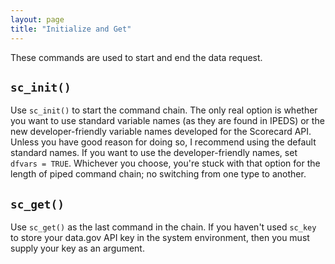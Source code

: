 ```yaml
---
layout: page
title: "Initialize and Get"
---
```


These commands are used to start and end the data request.

## `sc_init()`

Use `sc_init()` to start the command chain. The only real option is whether you want to use standard variable names (as they are found in IPEDS) or the new developer-friendly variable names developed for the Scorecard API. Unless you have good reason for doing so, I recommend using the default standard names. If you want to use the developer-friendly names, set `dfvars = TRUE`. Whichever you choose, you're stuck with that option for the length of piped command chain; no switching from one type to another.

## `sc_get()`

Use `sc_get()` as the last command in the chain. If you haven't used `sc_key` to store your data.gov API key in the system environment, then you must supply your key as an argument.

